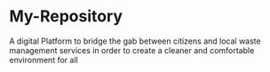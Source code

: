 # My-Repository

A digital Platform to bridge the gab between citizens and local waste 
management services in order to create a cleaner and comfortable 
environment for all
